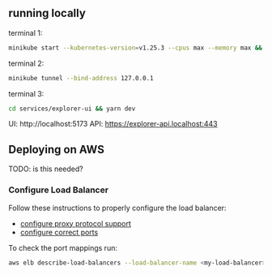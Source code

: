 ## running locally

terminal 1:

```sh
minikube start --kubernetes-version=v1.25.3 --cpus max --memory max && skaffold run
```

terminal 2:

```sh
minikube tunnel --bind-address 127.0.0.1
```

terminal 3:

```sh
cd services/explorer-ui && yarn dev
```

UI: http://localhost:5173
API: https://explorer-api.localhost:443

## Deploying on AWS

TODO: is this needed?

### Configure Load Balancer

Follow these instructions to properly configure the load balancer:

- [configure proxy protocol support](https://docs.aws.amazon.com/elasticloadbalancing/latest/classic/enable-proxy-protocol.html)
- [configure correct ports](https://stackoverflow.com/a/56948614/8678661)

To check the port mappings run:

```sh
aws elb describe-load-balancers --load-balancer-name <my-load-balancer>
```

